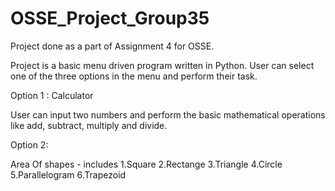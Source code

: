 # OSSE_Project_Group35
Project done as a part of Assignment 4 for OSSE.

Project is a basic menu driven program written in Python.
User can select one of the three options in the menu and perform their task.

Option 1 : Calculator

User can input two numbers and perform the basic mathematical operations like add, subtract, multiply and divide.

Option 2:

Area Of shapes - includes 
1.Square
2.Rectange
3.Triangle
4.Circle
5.Parallelogram
6.Trapezoid
